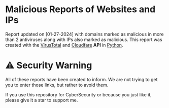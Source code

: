 # Malicious Reports of Websites and IPs
Report updated on [01-27-2024] with domains marked as malicious in more than 2 antiviruses along with IPs also marked as malicious. This report was created with the [VirusTotal](https://virustotal.com) and [Cloudfare](https://cloudfare.com) **API** in [Python](https://python.org).
# ⚠️ Security Warning
All of these reports have been created to inform. We are not trying to get you to enter those links, but rather to avoid them.

If you use this repository for CyberSecurity or because you just like it, please give it a star to support me.
